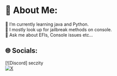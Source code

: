 # 💫 About Me:
🔭 I’m currently learning java and Python.  
👯 I mostly look up for jailbreak methods on console.   
💬 Ask me about EFIs, Console issues etc... 

## 🌐 Socials:
[![Discord] seczity  
[![X](https://img.shields.io/badge/X-black.svg?logo=X&logoColor=white)](https://x.com/dxb_0x) 
